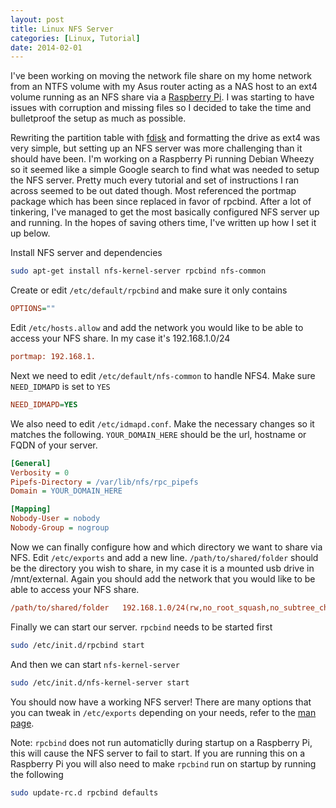 ```yaml
---
layout: post
title: Linux NFS Server
categories: [Linux, Tutorial]
date: 2014-02-01
---
```

I've been working on moving the network file share on my home network from an NTFS volume with my Asus router acting as a NAS host to an ext4
volume running as an NFS share via a [Raspberry Pi](http://www.raspberrypi.org/). I was starting to have issues with corruption and missing
files so I decided to take the time and bulletproof the setup as much as possible.

Rewriting the partition table with [fdisk](http://linux.die.net/man/8/fdisk) and formatting the drive as ext4 was very simple, but setting
up an NFS server was more challenging than it should have been. I'm working on a Raspberry Pi running Debian Wheezy so it seemed like a
simple Google search to find what was needed to setup the NFS server. Pretty much every tutorial and set of instructions I ran across
seemed to be out dated though. Most referenced the portmap package which has been since replaced in favor of rpcbind. After a lot of
tinkering, I've managed to get the most basically configured NFS server up and running. In the hopes of saving others time, I've written
up how I set it up below.

Install NFS server and dependencies

```bash
sudo apt-get install nfs-kernel-server rpcbind nfs-common
```

Create or edit `/etc/default/rpcbind` and make sure it only contains

```ini
OPTIONS=""
```

Edit `/etc/hosts.allow` and add the network you would like to be able to access your NFS share. In my case it's 192.168.1.0/24

```ini
portmap: 192.168.1.
```

Next we need to edit `/etc/default/nfs-common` to handle NFS4. Make sure `NEED_IDMAPD` is set to `YES`

```ini
NEED_IDMAPD=YES
```

We also need to edit `/etc/idmapd.conf`. Make the necessary changes so it matches the following. `YOUR_DOMAIN_HERE` should be the url,
hostname or FQDN of your server.

```ini
[General]
Verbosity = 0
Pipefs-Directory = /var/lib/nfs/rpc_pipefs
Domain = YOUR_DOMAIN_HERE

[Mapping]
Nobody-User = nobody
Nobody-Group = nogroup
```

Now we can finally configure how and which directory we want to share via NFS. Edit `/etc/exports` and add a new line.
`/path/to/shared/folder` should be the directory you wish to share, in my case it is a mounted usb drive in /mnt/external. Again
you should add the network that you would like to be able to access your NFS share.

```ini
/path/to/shared/folder   192.168.1.0/24(rw,no_root_squash,no_subtree_check,crossmnt,fsid=0)
```

Finally we can start our server. `rpcbind` needs to be started first

```bash
sudo /etc/init.d/rpcbind start
```

And then we can start `nfs-kernel-server`

```bash
sudo /etc/init.d/nfs-kernel-server start
```

You should now have a working NFS server! There are many options that you can tweak in `/etc/exports` depending on your needs, refer to
the [man page](http://linux.die.net/man/5/exports).

Note: `rpcbind` does not run automaticlly during startup on a Raspberry Pi, this will cause the NFS server to fail to start.
If you are running this on a Raspberry Pi you will also need to make `rpcbind` run on startup by running the following

```bash
sudo update-rc.d rpcbind defaults
```
